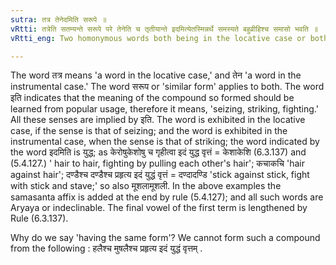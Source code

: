 ```yaml
---
sutra: तत्र तेनेदमिति सरूपे ॥
vRtti: तत्रेति सतम्यन्ते सरूपे परे तेनेति च तृतीयान्ते इदमित्येतस्मिन्नर्थे समस्यते बहुव्रीहिश्च समासो भवति ॥
vRtti_eng: Two homonymous words both being in the locative case or both being in the instrumental case) are compounded, the sense being 'this happens therein or with that.' The compound so formed is Bahuvrihi.

---
```

The word तत्र means 'a word in the locative case,' and तेन 'a word in the instrumental case.' The word सरूप or 'similar form' applies to both. The word इति indicates that the meaning of the compound so formed should be learned from popular usage, therefore it means, 'seizing, striking, fighting.' All these senses are implied by इति. The word is exhibited in the locative case, if the sense is that of seizing; and the word is exhibited in the instrumental case, when the sense is that of striking; the word indicated by the word इदमिति is युद्ध; as केरोषुकेशोषु च गृहीत्वा इदं युद्ध वृत्तं = केशाकेशि (6.3.137) and (5.4.127.) ' hair to hair, fighting by pulling each other's hair'; कचाकचि 'hair  against hair'; दण्डैश्च दण्डैश्च प्रहृत्य इदं युद्धं वृत्तं = दण्दादण्डि 'stick against stick, fight with stick and stave;' so also मूशलामूशली. In the above examples the samasanta affix is added at the end by rule (5.4.127); and all such words are Aryaya or indeclinable. The final vowel of the first term is lengthened by Rule (6.3.137).

Why do we say 'having the same form'? We cannot form such a compound from the following : हलैश्च मुषलैश्च प्रहृत्य इदं युद्धं वृत्तम् . 